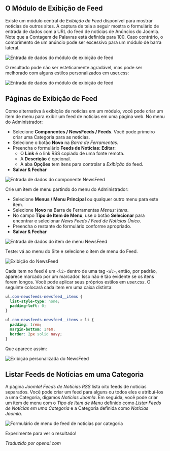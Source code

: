 <!-- Filename: jdocmanual?manual=user&heading=news&filename=news-display.md / Display title: Exibição de Notícias -->

## O Módulo de Exibição de Feed

Existe um módulo central de *Exibição de Feed* disponível para mostrar notícias de outros sites. A captura de tela a seguir mostra o formulário de entrada de dados com a URL do feed de notícias de Anúncios do Joomla. Note que a Contagem de Palavras está definida para 100. Caso contrário, o comprimento de um anúncio pode ser excessivo para um módulo de barra lateral.

![Entrada de dados do módulo de exibição de feed](../../../en/images/news-feeds/news-joomla-news-form.png "Entrada de dados do módulo de exibição de feed")

O resultado pode não ser esteticamente agradável, mas pode ser melhorado com alguns estilos personalizados em user.css:

![Entrada de dados do módulo de exibição de feed](../../../en/images/news-feeds/news-joomla-news-display.png "Entrada de dados do módulo de exibição de feed")

## Páginas de Exibição de Feed

Como alternativa à exibição de notícias em um módulo, você pode criar um item de menu para exibir um feed de notícias em uma página web. No menu do Administrador:

* Selecione **Componentes / NewsFeeds / Feeds**. Você pode primeiro criar uma Categoria para as notícias.
* Selecione o botão **Novo** na *Barra de Ferramentas*.
* Preencha o formulário **Feeds de Notícias: Editar**:
    - O **Link** é o link RSS copiado de uma fonte remota.
    - A **Descrição** é opcional.
    - A aba **Opções** tem itens para controlar a *Exibição* do feed.
* **Salvar & Fechar**

![Entrada de dados do componente NewsFeed](../../../en/images/news-feeds/news-feed-data-entry.png "Entrada de dados do componente NewsFeed")

Crie um item de menu partindo do menu do Administrador:

* Selecione **Menus / Menu Principal** ou qualquer outro menu para este item.
* Selecione **Novo** na Barra de Ferramentas *Menus: Itens*.
* No campo **Tipo de Item de Menu**, use o botão **Selecionar** para encontrar e selecionar *News Feeds / Feed de Notícias Único*.
* Preencha o restante do formulário conforme apropriado.
* **Salvar & Fechar**

![Entrada de dados do item de menu NewsFeed](../../../en/images/news-feeds/news-feed-data-entry.png "Entrada de dados do item de menu NewsFeed")

Teste: vá ao menu do Site e selecione o item de menu do Feed.

![Exibição do NewsFeed](../../../en/images/news-feeds/news-feed-display.png "Exibição do NewsFeed")

Cada item no feed é um `<li>` dentro de uma tag `<ul>`, então, por padrão, aparece marcado por um marcador. Isso não é tão evidente se os itens forem longos. Você pode aplicar seus próprios estilos em *user.css*. O seguinte colocará cada item em uma caixa distinta:

```css
ul.com-newsfeeds-newsfeed__items {
  list-style-type: none;
  padding-left: 0;
}

ul.com-newsfeeds-newsfeed__items > li {
  padding: 1rem;
  margin-bottom: 1rem;
  border: 2px solid navy;
}
```
Que aparece assim:

![Exibição personalizada do NewsFeed](../../../en/images/news-feeds/news-feed-custom-display.png "Exibição personalizada do NewsFeed")

## Listar Feeds de Notícias em uma Categoria

A página *Joomla! Feeds de Notícias RSS* lista oito feeds de notícias separados. Você pode criar um feed para alguns ou todos eles e atribuí-los a uma Categoria, digamos *Notícias Joomla*. Em seguida, você pode criar um item de menu com o *Tipo de Item de Menu* definido como *Listar Feeds de Notícias em uma Categoria* e a Categoria definida como *Notícias Joomla*.

![Formulário de menu de feed de notícias por categoria](../../../en/images/news-feeds/news-feed-menu-category-form.png "Formulário de menu de feed de notícias por categoria")

Experimente para ver o resultado!

*Traduzido por openai.com*

